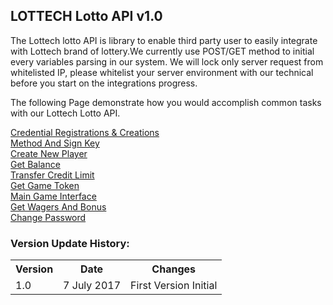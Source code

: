 ## **LOTTECH Lotto API v1.0**

The Lottech lotto API is library to enable third party user to easily integrate with Lottech brand of lottery.We currently use POST/GET method to initial every variables parsing in our system. We will lock only server request from whitelisted IP, please whitelist your server environment with our technical before you start on the integrations progress.

The following Page demonstrate how you would accomplish common tasks with our Lottech Lotto API.

[Credential Registrations & Creations](https://github.com/animatorx999/lottoAPI/wiki/1.-Credential-Registrations--&-Creations) <br>
[Method And Sign Key](https://github.com/animatorx999/lottoAPI/wiki/2.-Method-And-Sign-Key) <br>
[Create New Player](https://github.com/animatorx999/lottoAPI/wiki/3.-Create-New-Player) <br>
[Get Balance](https://github.com/animatorx999/lottoAPI/wiki/4.-Get-Balance) <br>
[Transfer Credit Limit](https://github.com/animatorx999/lottoAPI/wiki/5.-Transfer-Credit-Limit) <br>
[Get Game Token](https://github.com/animatorx999/lottoAPI/wiki/6.-Get-Game-Token) <br>
[Main Game Interface](https://github.com/animatorx999/lottoAPI/wiki/7.-Main-Game-Interface) <br>
[Get Wagers And Bonus](https://github.com/animatorx999/lottoAPI/wiki/8.-Get-Wagers-And-Bonus) <br>
[Change Password](https://github.com/animatorx999/lottoAPI/wiki/9.-Change-Password) <br>
### Version Update History:
<table>
<tr><th>Version</th><th>Date</th><th>Changes</th></tr>
<tr><td>1.0</td><td>7 July 2017</td><td>First Version Initial</td></tr>
</table>
